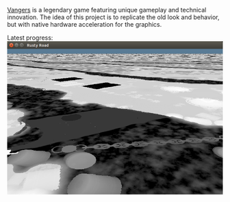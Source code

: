 [Vangers](https://www.gog.com/game/vangers) is a legendary game featuring unique gameplay and technical innovation.
The idea of this project is to replicate the old look and behavior, but with native hardware acceleration for the graphics.

Latest progress:
![alt text](etc/shots/Road3-height.png "WIP screenshot")
